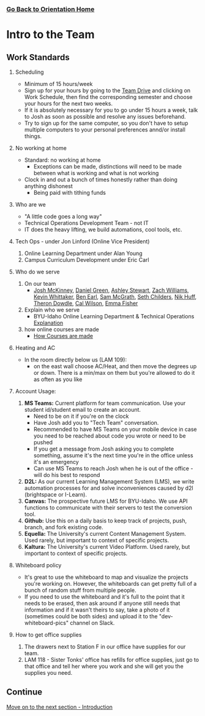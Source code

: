 ### [Go Back to Orientation Home](./)

# Intro to the Team

##  Work Standards
1.  Scheduling
    * Minimum of 15 hours/week
    * Sign up for your hours by going to the [Team Drive](https://drive.google.com/drive/folders/0AO_BDyUOTRgoUk9PVA) and clicking on Work Schedule, then find the corresponding semester and choose your hours for the next two weeks. 
    * If it is absolutely necessary for you to go under 15 hours a week, talk to Josh as soon as possible and resolve any issues beforehand.
    * Try to sign up for the same computer, so you don't have to setup multiple computers to your personal preferences annd/or install things.
1.  No working at home
    * Standard: no working at home
        * Exceptions can be made, distinctions will need to be made between what is working and what is not working
    * Clock in and out a bunch of times honestly rather than doing anything dishonest
        * Being paid with tithing funds  
2.  Who are we
    * "A little code goes a long way"
    * Technical Operations Development Team - not IT
    * IT does the heavy lifting, we build automations, cool tools, etc.
3.  Tech Ops - under Jon Linford (Online Vice President)
    1. Online Learning Department under Alan Young
    2. Campus Curriculum Development under Eric Carl
4.  Who do we serve
    1.  On our team
        * [Josh McKinney](https://github.com/meeple142), [Daniel Green](https://github.com/danverde), [Ashley Stewart](https://github.com/maeashley), [Zach Williams](https://github.com/zlw11063), [Kevin Whittaker](https://github.com/kevwhitt), [Ben Earl](https://github.com/benjameep), [Sam McGrath](https://github.com/csammcgrath), [Seth Childers](https://github.com/sethchilders92), [Nik Huff](https://github.com/nikhuff), [Theron Dowdle](https://github.com/Colter-Hammer), [Cal Wilson](https://github.com/Wilson-Cal), [Emma Fisher](https://github.com/emmafisher1720)
    2.  Explain who we serve
        * BYU-Idaho Online Learning Department & Technical Operations [Explanation](../Resources/onlineLearningDpt.md)
    3.  how online courses are made
        * [How Courses are made](../Resources/How-a-Course-is-made.pdf)
5.  Heating and AC
    * In the room directly below us (LAM 109):
        * on the east wall choose AC/Heat, and then move the degrees up or down. There is a min/max on them but you're allowed to do it as often as you like
6.  Account Usage: 
    1.  **MS Teams:** Current platform for team communication. Use your student id/student email to create an account.
        * Need to be on it if you're on the clock
        * Have Josh add you to "Tech Team" conversation.
        * Recommended to have MS Teams on your mobile device in case you need to be reached about code you wrote or need to be pushed
        * If you get a message from Josh asking you to complete something, assume it's the next time you're in the office unless it's an emergency
        * Can use MS Teams to reach Josh when he is out of the office - will do his best to respond
    1.  **D2L:** As our current Learning Management System (LMS), we write automation processes for and solve inconveniences caused by d2l (brightspace or I-Learn).
    2.  **Canvas:** The prospective future LMS for BYU-Idaho. We use API functions to communicate with their servers to test the conversion tool.
    4.  **Github:** Use this on a daily basis to keep track of projects, push, branch, and fork existing code.
    3.  **Equella:** The University's current Content Management System. Used rarely, but important to context of specific projects.
    6.  **Kaltura:** The University's current Video Platform. Used rarely, but important to context of specific projects.
8. Whiteboard policy
    * It's great to use the whiteboard to map and visualize the projects you're working on. However, the whiteboards can get pretty full of a bunch of random stuff from multiple people. 
    * If you need to use the whiteboard and it's full to the point that it needs to be erased, then ask around if anyone still needs that information and if it wasn't theirs to say, take a photo of it (sometimes could be both sides) and upload it to the "dev-whiteboard-pics" channel on Slack.

8.  How to get office supplies
    1.  The drawers next to Station F in our office have supplies for our team.
    1.  LAM 118 - Sister Tonks' office has refills for office supplies, just go to that office and tell her where you work and she will get you the supplies you need.

## Continue
[Move on to the next section - Introduction](../Introduction)
